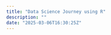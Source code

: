 ```yaml
---
title: "Data Science Journey using R"
description: ""
date: "2025-03-06T16:30:25Z"
---
```


<div style="width:100%;height:500px;" 
     data-fillout-id="bfoN6JNhtrus" 
     data-fillout-embed-type="standard" 
     data-fillout-inherit-parameters 
     data-fillout-dynamic-resize>
</div>

<script src="https://server.fillout.com/embed/v1/"></script>